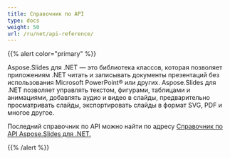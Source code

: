 ```yaml
---
title: Справочник по API
type: docs
weight: 50
url: /ru/net/api-reference/
---
```


{{% alert color="primary" %}} 

Aspose.Slides для .NET — это библиотека классов, которая позволяет приложениям .NET читать и записывать документы презентаций без использования Microsoft PowerPoint® или других. Aspose.Slides для .NET позволяет управлять текстом, фигурами, таблицами и анимациями, добавлять аудио и видео в слайды, предварительно просматривать слайды, экспортировать слайды в формат SVG, PDF и многое другое.

Последний справочник по API можно найти по адресу [Справочник по API Aspose.Slides для .NET.](https://reference.aspose.com/slides/net)

{{% /alert %}}